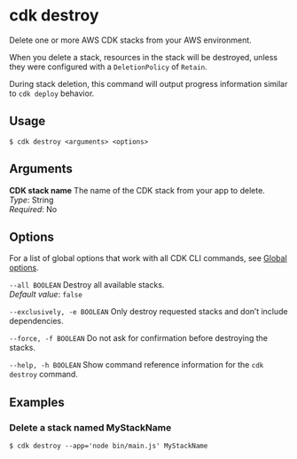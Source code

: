 # cdk destroy<a name="ref-cli-cmd-destroy"></a>

Delete one or more AWS CDK stacks from your AWS environment\.

When you delete a stack, resources in the stack will be destroyed, unless they were configured with a `DeletionPolicy` of `Retain`\.

During stack deletion, this command will output progress information similar to `cdk deploy` behavior\.

## Usage<a name="ref-cli-cmd-destroy-usage"></a>

```
$ cdk destroy <arguments> <options>
```

## Arguments<a name="ref-cli-cmd-destroy-args"></a>

**CDK stack name**  <a name="ref-cli-cmd-destroy-args-stack-name"></a>
The name of the CDK stack from your app to delete\.  
*Type*: String  
*Required*: No

## Options<a name="ref-cli-cmd-destroy-options"></a>

For a list of global options that work with all CDK CLI commands, see [Global options](ref-cli-cmd.md#ref-cli-cmd-options)\.

`--all BOOLEAN`  <a name="ref-cli-cmd-destroy-options-all"></a>
Destroy all available stacks\.  
*Default value*: `false`

`--exclusively, -e BOOLEAN`  <a name="ref-cli-cmd-destroy-options-exclusively"></a>
Only destroy requested stacks and don’t include dependencies\.

`--force, -f BOOLEAN`  <a name="ref-cli-cmd-destroy-options-force"></a>
Do not ask for confirmation before destroying the stacks\.

`--help, -h BOOLEAN`  <a name="ref-cli-cmd-destroy-options-help"></a>
Show command reference information for the `cdk destroy` command\.

## Examples<a name="ref-cli-cmd-destroy-examples"></a>

### Delete a stack named MyStackName<a name="ref-cli-cmd-destroy-examples-1"></a>

```
$ cdk destroy --app='node bin/main.js' MyStackName
```